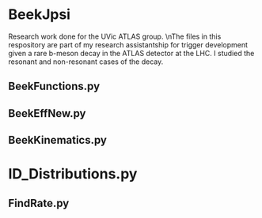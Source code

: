 # BeekJpsi
Research work done for the UVic ATLAS group.
\nThe files in this respository are part of my research assistantship for trigger development given a rare b-meson decay in the ATLAS detector at the LHC. I studied the resonant and non-resonant cases of the decay.

## BeekFunctions.py

## BeekEffNew.py

## BeekKinematics.py

# ID_Distributions.py

## FindRate.py
